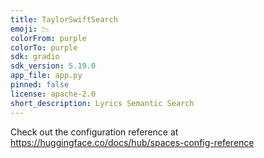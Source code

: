 ```yaml
---
title: TaylorSwiftSearch
emoji: 📉
colorFrom: purple
colorTo: purple
sdk: gradio
sdk_version: 5.19.0
app_file: app.py
pinned: false
license: apache-2.0
short_description: Lyrics Semantic Search
---
```


Check out the configuration reference at https://huggingface.co/docs/hub/spaces-config-reference
